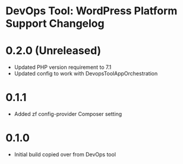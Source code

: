 DevOps Tool: WordPress Platform Support Changelog
==============================================

# 0.2.0 (Unreleased)
- Updated PHP version requirement to 7.1
- Updated config to work with DevopsToolAppOrchestration

# 0.1.1
- Added zf config-provider Composer setting

# 0.1.0
- Initial build copied over from DevOps tool
